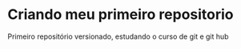 # Criando meu primeiro repositorio
 Primeiro repositório versionado, estudando o curso de git e git hub
